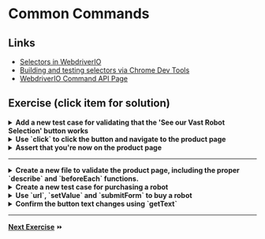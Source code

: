 # Common Commands 

## Links

- [Selectors in WebdriverIO](http://webdriver.io/guide/usage/selectors.html)
- [Building and testing selectors via Chrome Dev Tools](http://yizeng.me/2014/03/23/evaluate-and-validate-xpath-css-selectors-in-chrome-developer-tools/)
- [WebdriverIO Command API Page](http://webdriver.io/api.html)

## Exercise (click item for solution)

<details>
  <summary><b>Add a new test case for validating that the 'See our Vast Robot Selection' button works</b></summary>

```js
it('should have a product page call-to-action', function () {

})
```
</details>

<details>
  <summary><b>Use `click` to click the button and navigate to the product page</b></summary>

```js
it('should link to the product page', function () {
    browser.click('button=See our Vast Robot Selection');
})
```
</details>

<details>
  <summary><b>Assert that you're now on the product page</b></summary>

```js
var url = browser.getUrl();

expect(url).to.contain('product-page.html');
```
</details>

---

<details>
  <summary><b>Create a new file to validate the product page, including the proper `describe` and `beforeEach` functions.</b></summary>

```js
var expect = require('chai').expect;

describe('Product Page', function () {
    beforeEach(function () {
        browser.url('product-page.html');
    })
})
```
</details>

<details>
  <summary><b>Create a new test case for purchasing a robot</b></summary>

```js 
it('should allow you to purchase a robot', function () {

})
```
</details>

<details>
  <summary><b>Use `url`, `setValue` and `submitForm` to buy a robot</b></summary>

```js
it('should allow you to purchase a robot', function () {
    browser.setValue('#qty', '5');

    browser.submitForm('#qty');
})
```
</details>
 
<details>
  <summary><b>Confirm the button text changes using `getText`</b></summary>

```js
var buttonText = browser.getText('#buyNowButton');
expect(buttonText).to.equal('Purchasing...');
```
</details>

---

**[Next Exercise](./4-utilities.md)** :fast_forward: